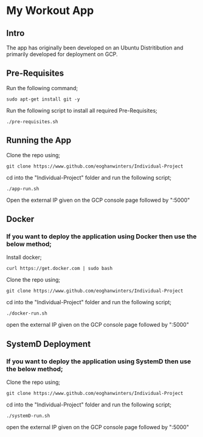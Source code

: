 # My Workout App
## Intro
The app has originally been developed on an Ubuntu Distritibution and primarily developed for deployment on GCP.

## Pre-Requisites
Run the following command;

    sudo apt-get install git -y
Run the following script to install all required Pre-Requisites;
    
    ./pre-requisites.sh
    
## Running the App
Clone the repo using;

    git clone https://www.github.com/eoghanwinters/Individual-Project
cd into the "Individual-Project" folder and run the following script;
    
    ./app-run.sh
Open the external IP given on the GCP console page followed by ":5000"

## Docker
### If you want to deploy the application using Docker then use the below method;

Install docker;

    curl https://get.docker.com | sudo bash  
Clone the repo using;

    git clone https://www.github.com/eoghanwinters/Individual-Project
cd into the "Individual-Project" folder and run the following script;

    ./docker-run.sh
open the external IP given on the GCP console page followed by ":5000"   

## SystemD Deployment
### If you want to deploy the application using SystemD then use the below method;
Clone the repo using;

    git clone https://www.github.com/eoghanwinters/Individual-Project
cd into the "Individual-Project" folder and run the following script;
    
    ./systemD-run.sh
open the external IP given on the GCP console page followed by ":5000"   
